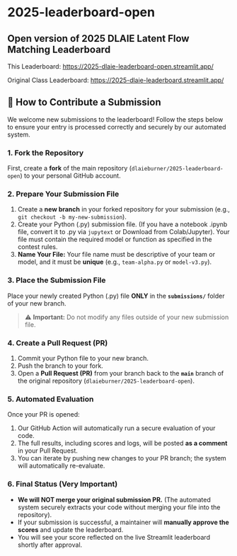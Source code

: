 # 2025-leaderboard-open
## Open version of 2025 DLAIE Latent Flow Matching Leaderboard 

This Leaderboard: https://2025-dlaie-leaderboard-open.streamlit.app/

Original Class Leaderboard: https://2025-dlaie-leaderboard.streamlit.app/



## 🚀 How to Contribute a Submission

We welcome new submissions to the leaderboard! Follow the steps below to ensure your entry is processed correctly and securely by our automated system.

### 1. Fork the Repository

First, create a **fork** of the main repository (`dlaieburner/2025-leaderboard-open`) to your personal GitHub account.

### 2. Prepare Your Submission File

1.  Create a **new branch** in your forked repository for your submission (e.g., `git checkout -b my-new-submission`).
2.  Create your Python (.py) submission file. (If you have a notebook .ipynb file, convert it to .py via `jupytext` or Download from Colab/Jupyter). Your file must contain the required model or function as specified in the contest rules.
3.  **Name Your File:** Your file name must be descriptive of your team or model, and it must be **unique** (e.g., `team-alpha.py` or `model-v3.py`).

### 3. Place the Submission File

Place your newly created Python (.py) file **ONLY** in the **`submissions/`** folder of your new branch.

> ⚠️ **Important:** Do not modify any files outside of your new submission file.

### 4. Create a Pull Request (PR)

1.  Commit your Python file to your new branch.
2.  Push the branch to your fork.
3.  Open a **Pull Request (PR)** from your branch back to the **`main`** branch of the original repository (`dlaieburner/2025-leaderboard-open`).

### 5. Automated Evaluation

Once your PR is opened:

1.  Our GitHub Action will automatically run a secure evaluation of your code.
2.  The full results, including scores and logs, will be posted **as a comment** in your Pull Request.
3.  You can iterate by pushing new changes to your PR branch; the system will automatically re-evaluate.

### 6. Final Status (Very Important)

* **We will NOT merge your original submission PR.** (The automated system securely extracts your code without merging your file into the repository).
* If your submission is successful, a maintainer will **manually approve the scores** and update the leaderboard.
* You will see your score reflected on the live Streamlit leaderboard shortly after approval.
